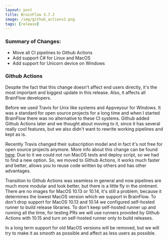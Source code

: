 ```yaml
---
layout: post
title: BrainFlow 3.7.2
image: /img/github_actions2.png
tags: [release]
---
```


### Summary of Changes:

* Move all CI pipelines to Github Actions
* Add support C# for Linux and MacOS 
* Add support for Unicorn device on Windows

### Github Actions

Despite the fact that this change doesn't affect end users directly, it's the most important and biggest update in this release. Also, it affects all BrainFlow developers.

Before we used Travis for Unix like systems and Appveyour for Windows. It was a standard for open source projects for a long time and when I started BrainFlow there was no alternative to these CI systems. Github added Github Actions later and we thought about moving to it, since it has several really cool features, but we also didn't want to rewrite working pipelines and kept as is.

Recently Travis changed their subscription model and in fact it's not free for open source projects anymore. More info about this change can be found [here](https://blog.travis-ci.com/2020-11-02-travis-ci-new-billing). Due to it we could not run MacOS tests and deploy script, so we had to find a new option. So, we moved to Github Actions, it works much faster and better, allows you to reuse code written by others and has other advantages.

Transition to Github Actions was seamless in general and now pipelines are much more modular and look better, but there is a little fly in the ointment. There are no images for MacOS 10.13 or 10.14, it's still a problem, because it determines the lowest MacOS version which we support in BrainFlow. To don't drop support for MacOS 10.13 and 10.14 we configured self-hosted runner to build release libraries. To don't keep self-hosted runner up and running all the time, for testing PRs we will use runners provided by Github Actions with 10.15 and turn on self-hosted runner only to build releases.

In a long term support for old MacOS versions will be removed, but we will try to make it as smooth as possible and affect as less users as possible.
